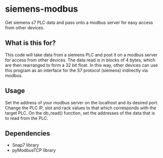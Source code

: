 # siemens-modbus
Get siemens s7 PLC data and pass onto a modbus server for easy access from other devices.

## What is this for? 
This code will take data from a siemens PLC and post it on a modbus server for access from other devices. The data read is in blocks of 4 bytes, which are then
rearranged to form a 32 bit float. In this way, other devices can use this program as an interface for the S7 protocol (siemens) indirectly via modbus.

## Usage
Set the address of your modbus server on the localhost and its desired port. Change the PLC IP, slot and rack values to that which corresponds with the target PLC. 
On the db_read() function, set the addresses of the data that is to read from the PLC. 

## Dependencies
- Snap7 library
- pyModbusTCP library
